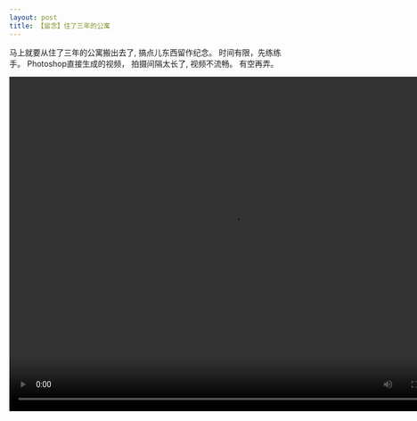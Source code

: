 ```yaml
---
layout: post
title: 【留念】住了三年的公寓
---
```


马上就要从住了三年的公寓搬出去了, 搞点儿东西留作纪念。
时间有限，先练练手。 Photoshop直接生成的视频， 拍摄间隔太长了, 视频不流畅。 有空再弄。

<video width="800" height="600" controls="controls">
  <source src="/images/Apartment.mp4" type="video/mp4">
</video>
